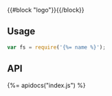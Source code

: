 {{#block "logo"}}{{/block}}
## Usage

```js
var fs = require('{%= name %}');
```

## API
{%= apidocs("index.js") %}
